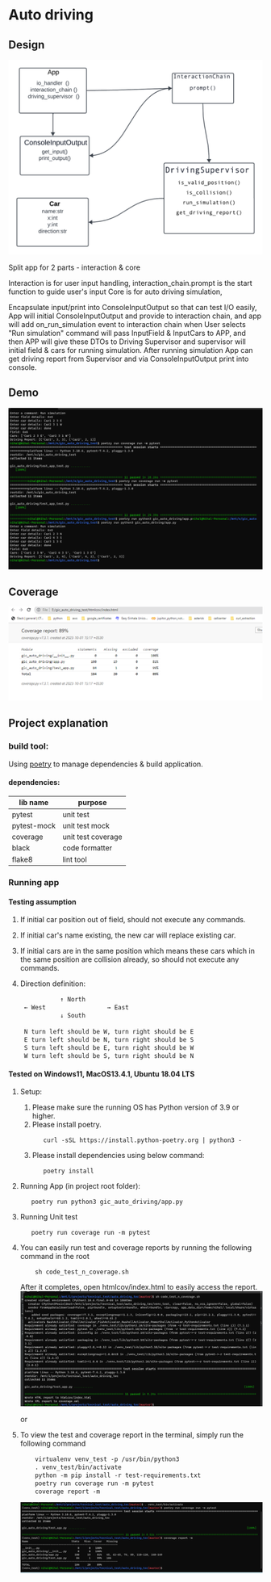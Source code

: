 # Auto driving

## Design

![design diagram](../images/design_diagram.png "diagram")

Split app for 2 parts - interaction & core

Interaction is for user input handling, interaction_chain.prompt is the start function to guide user's input
Core is for auto driving simulation,

Encapsulate input/print into ConsoleInputOutput so that can test I/O easily,
App will initial ConsoleInputOutput and provide to interaction chain, and app will add on_run_simulation event
to interaction chain when User selects "Run simulation" command will pass InputField & InputCars to APP, and then APP
will give these DTOs to Driving Supervisor and supervisor will initial field & cars for running simulation.
After running simulation App can get driving report from Supervisor and via ConsoleInputOutput print into console.

## Demo

![demo](../images/gic_auto_driving_demo.png)

## Coverage
![demo](../images/coverage_report.png)

## Project explanation

### build tool:

  Using [poetry](https://python-poetry.org/) to manage dependencies & build application.

#### dependencies:

| lib name    | purpose            |
|-------------|--------------------|
| pytest      | unit test          |
| pytest-mock | unit test mock     |
| coverage    | unit test coverage |
| black       | code formatter     |
| flake8      | lint tool          |

### Running app

#### Testing assumption
   1. If initial car position out of field, should not execute any commands.
   2. If initial car's name existing, the new car will replace existing car.
   3. If initial cars are in the same position which means these cars which in the same position are collision already, 
      so should not execute any commands.
   4. Direction definition:
   
        ``` text
                   ↑ North
         ← West                 → East
                   ↓ South

         N turn left should be W, turn right should be E
         E turn left should be N, turn right should be S
         S turn left should be E, turn right should be W
         W turn left should be S, turn right should be N
        ```
      

#### Tested on Windows11, MacOS13.4.1, Ubuntu 18.04 LTS

1. Setup:
   1. Please make sure the running OS has Python version of 3.9 or higher.
   2. Please install poetry.
      ```shell
         curl -sSL https://install.python-poetry.org | python3 -
      ```
   3. Please install dependencies using below command:
      ```shell
         poetry install
      ```

2. Running App (in project root folder):
   ```shell
      poetry run python3 gic_auto_driving/app.py
   ```
3. Running Unit test
   ```shell
      poetry run coverage run -m pytest
   ```
4. You can easily run test and coverage reports by running the following command in the root 
   ```shell
       sh code_test_n_coverage.sh
   ```
   After it completes, open htmlcov/index.html to easily access the report.
   ![demo](../images/coverage_and_test.png)

   or 

5. To view the test and coverage report in the terminal, simply run the following command
   
   ```shell
       virtualenv venv_test -p /usr/bin/python3
       . venv_test/bin/activate
       python -m pip install -r test-requirements.txt
       poetry run coverage run -m pytest
       coverage report -m
   ```
   ![demo](../images/report_in_the_terminal.png)
